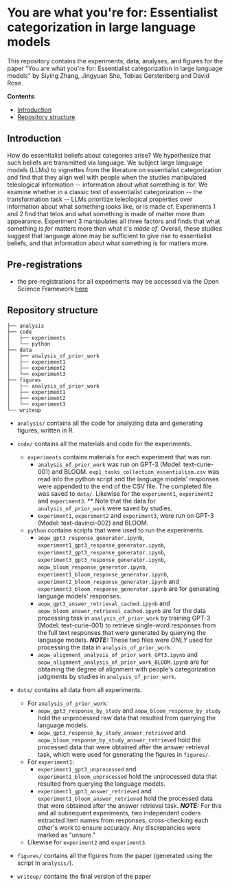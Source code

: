 # You are what you're for: Essentialist categorization in large language models

This repository contains the experiments, data, analyses, and figures for the paper "You are what you're for: Essentialist categorization in large language models" by Siying Zhang, Jingyuan She, Tobias Gerstenberg and David Rose.

__Contents__:
- [Introduction](#introduction)
- [Repository structure](#repository-struture)

## Introduction

<!-- <img src="figures/trial_agent.png" width="45%" align="left">
<img src="figures/trial_object.png" width="45%" align="right">

<br clear="left" />
<br clear="right" /> --> 

How do essentialist beliefs about categories arise? We hypothesize that such beliefs are transmitted via language. We subject large language models (LLMs) to vignettes from the literature on essentialist categorization and find that they align well with people when the studies manipulated teleological information -- information about what something is for. We examine whether in a classic test of essentialist categorization -- the transformation task -- LLMs prioritize teleological properties over information about what something looks like, or is made of. Experiments 1 and 2 find that telos and what something is made of matter more than appearance. Experiment 3 manipulates all three factors and finds that what something is <i>for</i> matters more than what it's <i>made of</i>. Overall, these studies suggest that language alone may be sufficient to give rise to essentialist beliefs, and that information about what something is for matters more. 

## Pre-registrations

- the pre-registrations for all experiments may be accessed via the Open Science Framework [here](https://osf.io/gazyt/)


## Repository structure

```
├── analysis
├── code
│   ├── experiments
│   └── python
├── data
│   ├── analysis_of_prior_work
│   ├── experiment1
│   ├── experiment2
│   └── experiment3
├── figures
│   ├── analysis_of_prior_work
│   ├── experiment1
│   ├── experiment2
│   └── experiment3
└── writeup
```

- `analysis/` contains all the code for analyzing data and generating figures, written in R.
  <!-- (view a rendered file [here](https://cicl-stanford.github.io/essentialism_in_llms/)). -->
- `code/` contains all the materials and code for the experiments.
  - `experiments` contains materials for each experiment that was run. 
  	- `analysis_of_prior_work` was run on GPT-3 (Model: text-curie-001) and BLOOM. `exp1_tasks_collection_essentialism.csv` was read into the python script and the language models' responses were appended to the end of the CSV file. The completed file was saved to `data/`.   Likewise for the `experiment1`, `experiment2` and `experiment3`.  ** Note that the data for `analysis_of_prior_work` were saved by studies. 
	- `experiment1`, `experiment2` and `experiment3`, were run on GPT-3 (Model: text-davinci-002) and BLOOM. 
  - `python` contains scripts that were used to run the experiments. 
    - `aopw_gpt3_response_generator.ipynb`, `experiment1_gpt3_response_generator.ipynb`,     `experiment2_gpt3_response_generator.ipynb`, `experiment3_gpt3_response_generator.ipynb`,
    `aopw_bloom_response_generator.ipynb`, `experiment1_bloom_response_generator.ipynb`,
    `experiment2_bloom_response_generator.ipynb` and `experiment3_bloom_response_generator.ipynb` are for generating language models' responses.
    - `aopw_gpt3_answer_retrieval_cached.ipynb` and `aopw_bloom_answer_retrieval_cached.ipynb` are for the data processing task in `analysis_of_prior_work` by training GPT-3 (Model: text-curie-001) to retrieve single-word responses from the full text responses that were generated by querying the language models. 
    **_NOTE:_** These two files were <i>ONLY</i> used for processing the data in `analysis_of_prior_work`. 
    - `aopw_alignment_analysis_of_prior_work_GPT3.ipynb` and `aopw_alignment_analysis_of_prior_work_BLOOM.ipynb` are for obtaining the degree of alignment with people's categorization judgments by studies in  `analysis_of_prior_work`. 
- `data/` contains all data from all experiments. 
  - For `analysis_of_prior_work`: 
    - `aopw_gpt3_response_by_study` and `aopw_bloom_response_by_study` hold the unprocessed raw data that resulted from querying the language models.
    - `aopw_gpt3_response_by_study_answer_retrieved` and `aopw_bloom_response_by_study_answer_retrieved` hold the processed data that were obtained after the answer retrieval task, which were used for generating the figures in `figures/`. 
  - For `experiment1`: 
    - `experiment1_gpt3_unprocessed` and `experiment1_bloom_unprocessed` hold the unprocessed data that resulted from querying the language models.
    - `experiment1_gpt3_answer_retrieved` and `experiment1_bloom_answer_retrieved` hold the processed data that were obtained after the answer retrieval task. 
    **_NOTE:_**  For this and all subsequent experiments, two independent coders extracted item names from responses, cross-checking each other's work to ensure accuracy. Any discrepancies were marked as "unsure."
  - Likewise for `experiment2` and `experiment3`.
  
- `figures/` contains all the figures from the paper (generated using the script in `analysis/`).
- `writeup/` contains the final version of the paper
